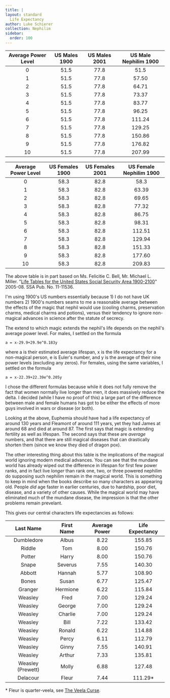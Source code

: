 ```yaml
---
title: |
layout: standard
  Life Expectancy
author: Luke Schierer
collection: Nephilim
sidebar:
  order: 100
---
```


| Average Power Level | US Males 1900 | US Males 2001 | US Male Nephilim 1900 |
| :-----------------: | :-----------: | :-----------: | :-------------------: |
|          0          |     51.5      |     77.8      |         51.5          |
|          1          |     51.5      |     77.8      |         57.50         |
|          2          |     51.5      |     77.8      |         64.71         |
|          3          |     51.5      |     77.8      |         73.37         |
|          4          |     51.5      |     77.8      |         83.77         |
|          5          |     51.5      |     77.8      |         96.25         |
|          6          |     51.5      |     77.8      |        111.24         |
|          7          |     51.5      |     77.8      |        129.25         |
|          8          |     51.5      |     77.8      |        150.86         |
|          9          |     51.5      |     77.8      |        176.82         |
|         10          |     51.5      |     77.8      |        207.99         |

| Average Power Level | US Females 1900 | US Females 2001 | US Female Nephilim 1900 |
| :-----------------: | :-------------: | :-------------: | :---------------------: |
|          0          |      58.3       |      82.8       |          58.3           |
|          1          |      58.3       |      82.8       |          63.39          |
|          2          |      58.3       |      82.8       |          69.65          |
|          3          |      58.3       |      82.8       |          77.32          |
|          4          |      58.3       |      82.8       |          86.75          |
|          5          |      58.3       |      82.8       |          98.31          |
|          6          |      58.3       |      82.8       |         112.51          |
|          7          |      58.3       |      82.8       |         129.94          |
|          8          |      58.3       |      82.8       |         151.33          |
|          9          |      58.3       |      82.8       |         177.60          |
|         10          |      58.3       |      82.8       |         209.83          |


The above table is in part based on Ms. Felicitie C. Bell, Mr. Michael L. Miller. "[Life Tables for the United States Social Security Area 1900-2100]" 2005-08. SSA Pub. No. 11-11536.

I'm using 1900's US numbers essentially because 1) I do not have UK numbers 2)
1900's numbers seams to me a reasonable average between the effects of the magic
that nephil would use (cooling charms, preservation charms, medical charms and
potions), versus their tendency to ignore non-magical advances in science after
the statute of secrecy.

The extend to which magic extends the nephil's life depends on the nephil's
average power level. For males, I settled on the formula

```
a = x-29.9+29.9e^0.183y
```

where a is their estimated average lifespan, x is the life expectancy for a
non-magical person, e is Euler's number, and y is the average of their nine
power levels (excluding any zeros). For females, using the same variables,
I settled on the formula

```
a = x-22.39+22.39e^0.205y
```

I chose the different formulas because while it does not fully remove the fact
that women normally live longer than men, it does massively reduce the delta.
I decided (while I have no proof of this) a large part of the difference between
male and female humans has got to be either the effects of more guys involved
in wars or disease (or both).

Looking at the above, Euphemia should have had a life expectancy of around 130
years and Fleamont of around 111 years, yet they had James at around 68 and died
at around 87. The first says that magic is extending fertility as well as
lifespan. The second says that these are _average_ numbers, and that there are
still magical diseases that can drastically shorten them (since we know they
died of dragon pox).

The other interesting thing about this table is the implications of the magical world
ignoring modern medical advances. You can see that the mundane world has already
wiped out the difference in lifespan for first few power ranks, and in fact live
_longer_ than rank one, two, or three powered nephilim do supposing such nephilim
remain in the magical world. This is something to keep in mind when the books describe
so many characters as appearing old. People _did_ age faster in earlier centuries,
due to hardship, poor diet, disease, and a variety of other causes. While the magical
world may have eliminated much of the mundane disease, the impression is that the
other problems remain prevelant.

This gives our central characters life expectancies as follows:

|     Last Name     | First Name | Average Power | Life Expectancy |
| :---------------: | :--------: | :-----------: | :-------------: |
|    Dumbledore     |   Albus    |     8.22      |     155.85      |
|      Riddle       |    Tom     |     8.00      |     150.76      |
|      Potter       |   Harry    |     8.00      |     150.76      |
|       Snape       |  Severus   |     7.55      |     140.30      |
|      Abbott       |   Hannah   |     5.77      |     108.90      |
|       Bones       |   Susan    |     6.77      |     125.47      |
|      Granger      |  Hermione  |     6.22      |     115.84      |
|      Weasley      |    Fred    |     7.00      |     129.24      |
|      Weasley      |   George   |     7.00      |     129.24      |
|      Weasley      |  Charlie   |     7.00      |     129.24      |
|      Weasley      |    Bill    |     7.22      |     133.42      |
|      Weasley      |   Ronald   |     6.22      |     114.88      |
|      Weasley      |   Percy    |     6.11      |     112.79      |
|      Weasley      |   Ginny    |     7.55      |     140.91      |
|      Weasley      |   Arthur   |     7.33      |     135.81      |
| Weasley (Prewett) |   Molly    |     6.88      |     127.48      |
|     Delacour      |   Fleur    |     7.44      |    111.29\*     |

\* Fleur is quarter-veela, see [The Veela Curse].

[The Veela Curse]: </FanFiction/Harry_Potter_-_Nephilim/Appendices/Veela Pathology/>
[Life Tables for the United States Social Security Area 1900-2100]: https://www.ssa.gov/oact/NOTES/pdf_studies/study120.pdf
